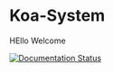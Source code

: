 # Koa-System


HEllo Welcome





[![Documentation Status](https://readthedocs.org/projects/koa-system/badge/?version=latest)](http://koa-system.readthedocs.org/en/latest/?badge=latest)
